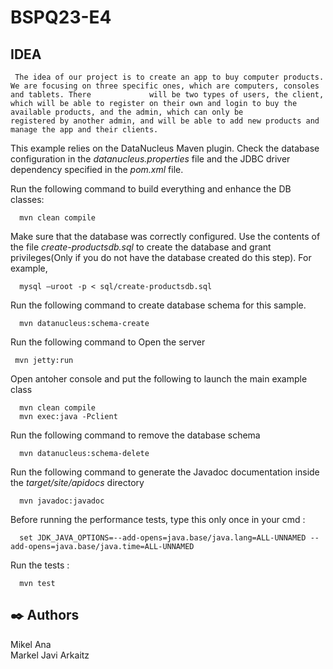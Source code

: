 BSPQ23-E4
===================
## IDEA
     The idea of our project is to create an app to buy computer products. We are focusing on three specific ones, which are computers, consoles and tablets. There             will be two types of users, the client, which will be able to register on their own and login to buy the available products, and the admin, which can only be               registered by another admin, and will be able to add new products and manage the app and their clients.


This example relies on the DataNucleus Maven plugin. Check the database configuration in the *datanucleus.properties* file and the JDBC driver dependency specified in the *pom.xml* file.

Run the following command to build everything and enhance the DB classes:

      mvn clean compile

Make sure that the database was correctly configured. Use the contents of the file *create-productsdb.sql* to create the database and grant privileges(Only if you do not have the database created do this step). For example,

      mysql –uroot -p < sql/create-productsdb.sql

Run the following command to create database schema for this sample.

      mvn datanucleus:schema-create
Run the following command to Open the server

     mvn jetty:run
Open antoher console and put the following to launch the main example class
      
      mvn clean compile
      mvn exec:java -Pclient

Run the following command to remove the database schema
   
      mvn datanucleus:schema-delete

Run the following command to generate the Javadoc documentation inside the *target/site/apidocs* directory

      mvn javadoc:javadoc

Before running the performance tests, type this only once in your cmd : 

      set JDK_JAVA_OPTIONS=--add-opens=java.base/java.lang=ALL-UNNAMED --add-opens=java.base/java.time=ALL-UNNAMED

Run the tests : 

      mvn test

## ✒️ Authors
Mikel
Ana   
Markel
Javi
Arkaitz
